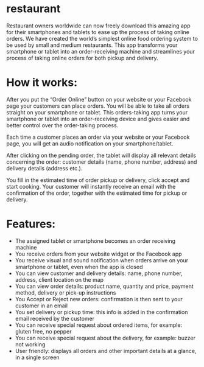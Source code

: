 # restaurant

Restaurant owners worldwide can now freely download this amazing app for their smartphones and tablets to ease up the process of taking online orders. We have created the world’s simplest online food ordering system to be used by small and medium restaurants. This app transforms your smartphone or tablet into an order-receiving machine and streamlines your process of taking online orders for both pickup and delivery.

# How it works:
After you put the “Order Online” button on your website or your Facebook page your customers can place orders. You will be able to take all orders straight on your smartphone or tablet. This orders-taking app turns your smartphone or tablet into an order-receiving device and gives easier and better control over the order-taking process.

Each time a customer places an order via your website or your Facebook page, you will get an audio notification on your smartphone/tablet.

After clicking on the pending order, the tablet will display all relevant details concerning the order: customer details (name, phone number, address) and delivery details (address etc.).

You fill in the estimated time of order pickup or delivery, click accept and start cooking. Your customer will instantly receive an email with the confirmation of the order, together with the estimated time for pickup or delivery. 


# Features:

- The assigned tablet or smartphone becomes an order receiving machine
- You receive orders from your website widget or the Facebook app
- You receive visual and sound notification when orders arrive on your smartphone or tablet, even when the app is closed
- You can view customer and delivery details: name, phone number, address, client location on the map
- You can view order details: product name, quantity and price, payment method, delivery or pick-up instructions
- You Accept or Reject new orders: confirmation is then sent to your customer in an email
- You set delivery or pickup time: this info is added in the confirmation email received by the customer
- You can receive special request about ordered items, for example: gluten free, no pepper
- You can receive special request about the delivery, for example: buzzer not working
- User friendly: displays all orders and other important details at a glance, in a single screen


